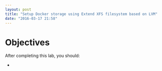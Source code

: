 ```yaml
---
layout: post
title: "Setup Docker storage using Extend XFS filesystem based on LVM"
date: "2016-03-17 21:58"
---
```


# Objectives
After completing this lab, you should:

-
